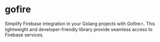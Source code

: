 # gofire
Simplify Firebase integration in your Golang projects with Gofire🔥. This lightweight and developer-friendly library provide seamless access to Firebase services.
